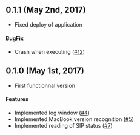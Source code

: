 
## 0.1.1 (May 2nd, 2017)
 * Fixed deploy of application
 
#### BugFix
* Crash when executing ([#12](https://github.com/julian-poidevin/MBPMid2010_GPUFix/issues/12))

## 0.1.0 (May 1st, 2017)
* First functionnal version

#### Features
* Implemented log window ([#4](https://github.com/julian-poidevin/MBPMid2010_GPUFix/issues/4))
* Implemented MacBook version recognition ([#5](https://github.com/julian-poidevin/MBPMid2010_GPUFix/issues/5))
* Implemented reading of SIP status ([#7](https://github.com/julian-poidevin/MBPMid2010_GPUFix/issues/7))



